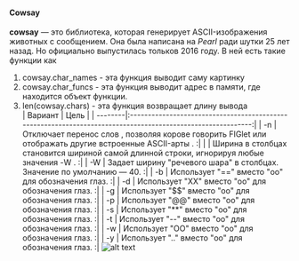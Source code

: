 #### Cowsay
__cowsay__ — это библиотека, которая генерирует ASCII-изображения животных с сообщением. Она была написана на *Pearl* ради шутки 25 лет назад. Но официально выпустилась тольков 2016 году. 
В ней есть такие функции как
1. cowsay.char_names - эта функция выводит саму картинку
2. cowsay.char_funcs - эта функция выводит адрес в памяти, где находится объект функции.
3. len(cowsay.chars) - эта функция возвращает длину вывода  
| Вариант |  Цель                                                                                                        |
| --------|:------------------------------------------------------------------------------------------------------------:| 
| -n      | 	Отключает перенос слов , позволяя корове говорить FIGlet или отображать другие встроенные ASCII-арты .    :|
|         |   Ширина в столбцах становится шириной самой длинной строки, игнорируя любые значения -W .                  :| 
| -W      |   Задает ширину "речевого шара" в столбцах. Значение по умолчанию — 40.                                     :|
| -b      |   Использует "==" вместо "oo" для обозначения глаз.                                                         :|
| -d      |   Использует "XX" вместо "оо" для обозначения глаз.                                                         :|
| -g      |   Использует "$$" вместо "оо" для обозначения глаз.                                                         :|
| -p      |   Использует "@@" вместо "оо" для обозначения глаз.                                                         :|
| -s      |   Использует "**" вместо "oo" для обозначения глаз.                                                         :|
| -t      |   Использует "--" вместо "оо" для обозначения глаз.                                                         :|
| -w      |   Использует "OO" вместо "оо" для обозначения глаз.                                                         :|
| -y      |   Использует ".." вместо "оо" для обозначения глаз.                                                         :|
![alt text](file:///C:/Users/%D0%A1%D0%90%D0%9D/Downloads/hiii.png 'картинка')
